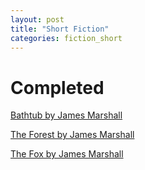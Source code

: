 ```yaml
---
layout: post
title: "Short Fiction"
categories: fiction_short
---
```



# Completed

[Bathtub by James Marshall](bathtub.md)

[The Forest by James Marshall](the_forest.md)

[The Fox by James Marshall](the_fox.md)
